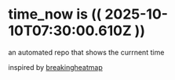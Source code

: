 # time_now is (( 2025-10-10T07:30:00.610Z ))

an automated repo that shows the currnent time

inspired by [breakingheatmap](https://github.com/breakingheatmap/breakingheatmap)